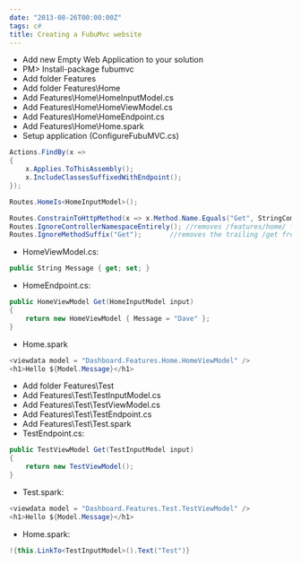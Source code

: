 ```yaml
---
date: "2013-08-26T00:00:00Z"
tags: c#
title: Creating a FubuMvc website
---
```


* Add new Empty Web Application to your solution
* PM> Install-package fubumvc
* Add folder Features
* Add folder Features\Home
* Add Features\Home\HomeInputModel.cs
* Add Features\Home\HomeViewModel.cs
* Add Features\Home\HomeEndpoint.cs
* Add Features\Home\Home.spark
* Setup application (ConfigureFubuMVC.cs)
```csharp
Actions.FindBy(x =>
{
	x.Applies.ToThisAssembly();
	x.IncludeClassesSuffixedWithEndpoint();
});

Routes.HomeIs<HomeInputModel>();

Routes.ConstrainToHttpMethod(x => x.Method.Name.Equals("Get", StringComparison.OrdinalIgnoreCase), "GET");
Routes.IgnoreControllerNamespaceEntirely();	//removes /features/home/ from the start of urls
Routes.IgnoreMethodSuffix("Get");		//removes the trailing /get from our urls
```

*  HomeViewModel.cs:
```csharp
public String Message { get; set; }
```

* HomeEndpoint.cs:
```csharp
public HomeViewModel Get(HomeInputModel input)
{
	return new HomeViewModel { Message = "Dave" };
}
```

* Home.spark
```csharp
<viewdata model = "Dashboard.Features.Home.HomeViewModel" />
<h1>Hello ${Model.Message}</h1>
```

* Add folder Features\Test
* Add Features\Test\TestInputModel.cs
* Add Features\Test\TestViewModel.cs
* Add Features\Test\TestEndpoint.cs
* Add Features\Test\Test.spark
* TestEndpoint.cs:
```csharp
public TestViewModel Get(TestInputModel input)
{
	return new TestViewModel();
}
```

* Test.spark:
```csharp
<viewdata model = "Dashboard.Features.Test.TestViewModel" />
<h1>Hello ${Model.Message}</h1>
```

* Home.spark:
```csharp
!{this.LinkTo<TestInputModel>().Text("Test")}
```

